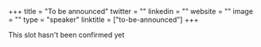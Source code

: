 +++
title = "To be announced"
twitter = ""
linkedin = ""
website = ""
image = ""
type = "speaker"
linktitle = ["to-be-announced"]
+++

This slot hasn't been confirmed yet
